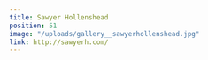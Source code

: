 ```yaml
---
title: Sawyer Hollenshead
position: 51
image: "/uploads/gallery__sawyerhollenshead.jpg"
link: http://sawyerh.com/
---
```


